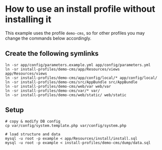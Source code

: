 
# How to use an install profile without installing it

This example uses the profile `demo-cms`, so for other profiles you may change the commands below accordingly. 


## Create the following symlinks
```
ln -sr app/config/parameters.example.yml app/config/parameters.yml
ln -sr install-profiles/demo-cms/app/Resources/views app/Resources/views
ln -sr install-profiles/demo-cms/app/config/local/* app/config/local/
ln -sr install-profiles/demo-cms/src/AppBundle src/AppBundle
ln -sr install-profiles/demo-cms/web/var web/var 
ln -sr install-profiles/demo-cms/var/* var/
ln -sr install-profiles/demo-cms/web/static/ web/static
```

## Setup 
```
# copy & modify DB config
cp var/config/system.template.php var/config/system.php
 
# load structure and data
mysql -u root -p example < app/Resources/install/install.sql
mysql -u root -p example < install-profiles/demo-cms/dump/data.sql
```
